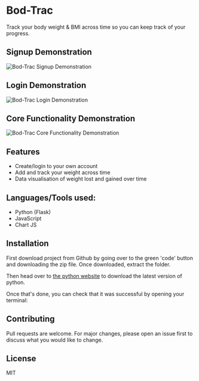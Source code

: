 # Bod-Trac
Track your body weight & BMI across time so you can keep track of your progress.

## Signup Demonstration
![Bod-Trac Signup Demonstration]()

## Login Demonstration
![Bod-Trac Login Demonstration]()

## Core Functionality Demonstration
![Bod-Trac Core Functionality Demonstration]()

## Features
- Create/login to your own account
- Add and track your weight across time
- Data visualisation of weight lost and gained over time

## Languages/Tools used:
- Python (Flask)
- JavaScript
- Chart JS

## Installation
First download project from Github by going over to the green 'code' button and downloading the zip file. Once downloaded, extract the folder.

Then head over to [the python website](https://www.python.org/downloads/) to download the latest version of python.

Once that's done, you can check that it was successful by opening your terminal:

## Contributing
Pull requests are welcome. For major changes, please open an issue first to discuss what you would like to change.

## License
MIT
